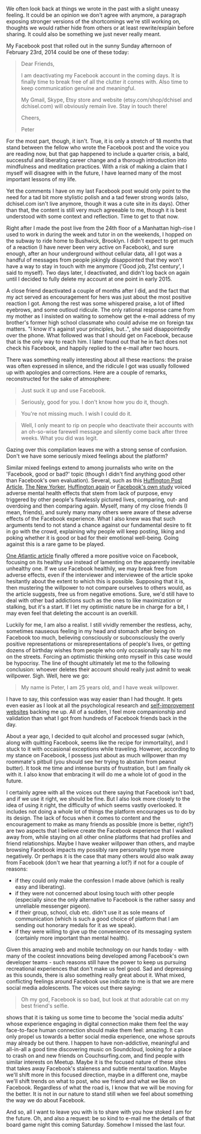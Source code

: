We often look back at things we wrote in the past with a slight uneasy feeling. It could be an opinion we don't agree with anymore, a paragraph exposing stronger versions of the shortcomings we're still working on, thoughts we would rather hide from others or at least rewrite/explain before sharing. It could also be something we just never really meant.

My Facebook post that rolled out in the sunny Sunday afternoon of February 23rd, 2014 could be one of these today:

> Dear Friends,
>
> I am deactivating my Facebook account in the coming days. It is finally time to break free of all the clutter it comes with. Also time to keep communication genuine and meaningful.
>
> My Gmail, Skype, Etsy store and website (etsy.com/shop/dchisel and dchisel.com) will obviously remain live. Stay in touch there!
>
> Cheers,
>
> Peter

For the most part, though, it isn't. True, it is only a stretch of 18 months that stand between the fellow who wrote the Facebook post and the voice you are reading now, but that gap happened to include a quarter crisis, a bald, successful and liberating career change and a thorough introduction into mindfulness and meditation practices. With a risk of making a claim that I myself will disagree with in the future, I have learned many of the most important lessons of my life.

Yet the comments I have on my last Facebook post would only point to the need for a tad bit more stylistic polish and a tad fewer strong words (also, dchisel.com isn't live anymore, though it was a cute site in its days). Other than that, the content is still very much agreeable to me, though it is best understood with some context and reflection. Time to get to that now.

Right after I made the post live from the 24th floor of a Manhattan high-rise I used to work in during the week and tutor in on the weekends, I hopped on the subway to ride home to Bushwick, Brooklyn. I didn't expect to get much of a reaction (I have never been very active on Facebook), and sure enough, after an hour underground without cellular data, all I got was a handful of messages from people jokingly disappointed that they won't have a way to stay in touch with me anymore ('Good job, 21st century', I said to myself). Two days later, I deactivated, and didn't log back on again until I decided to fully delete my account at one point in early 2015.

A close friend deactivated a couple of months after I did, and the fact that my act served as encouragement for hers was just about the most positive reaction I got. Among the rest was some whispered praise, a lot of lifted eyebrows, and some outloud ridicule. The only rational response came from my mother as I insisted on waiting to somehow get the e-mail address of my brother's former high school classmate who could advise me on foreign tax matters. "I know it's against your principles, but..", she said disappointedly over the phone. What followed was that I should get on Facebook, because that is the only way to reach him. I later found out that he in fact does not check his Facebook, and happily replied to the e-mail after two hours.

There was something really interesting about all these reactions: the praise was often expressed in silence, and the ridicule I got was usually followed up with apologies and corrections. Here are a couple of remarks, reconstructed for the sake of atmosphere:

> Just suck it up and use Facebook.

> Seriously, good for you. I don't know how you do it, though.

> You're not missing much. I wish I could do it.

> Well, I only meant to rip on people who deactivate their accounts with an oh-so-wise farewell message and silently come back after three weeks. What you did was legit.

Gazing over this compilation leaves me with a strong sense of confusion. Don't we have some seriously mixed feelings about the platform?

Similar mixed feelings extend to among journalists who write on the 'Facebook, good or bad?' topic (though I didn't find anything good other than Facebook's own evaluation). Several, such as this [Huffington Post Article](http://www.huffingtonpost.com/2014/07/17/facebook-study_n_5595890.html), [The New Yorker](http://www.newyorker.com/tech/elements/how-facebook-makes-us-unhappy), [Huffington again](http://www.huffingtonpost.com/2013/01/22/facebook-study-envy_n_2526549.html) or [Facebook's own study](http://www.huffingtonpost.com/2014/06/29/facebook-experiment-psychological_n_5540018.html) voiced adverse mental health effects that stem from lack of purpose, envy triggered by other people's flawlessly pictured lives, comparing, out- and overdoing and then comparing again. Myself, many of my close friends (I mean, friends), and surely many many others were aware of these adverse effects of the Facebook experience. What I also knew was that such arguments tend to not stand a chance against our fundamental desire to fit in go with the crowd, explaining why people will keep posting, liking and poking whether it is good or bad for their emotional well-being. Going against this is a rare game to be played.

[One Atlantic article](http://www.theatlantic.com/health/archive/2015/04/ways-to-use-facebook-without-feeling-depressed/389916/) finally offered a more positive voice on Facebook, focusing on its healthy use instead of lamenting on the apparently inevitable unhealthy one. If we use Facebook healthily, we may break free from adverse effects, even if the interviewer and interviewee of the article spoke hesitantly about the extent to which this is possible. Supposing that it is, then mustering the willpower to not compare ourselves to others would, as the article suggests, free us from negative emotions. Sure, we'd still have to deal with other bad addictions such as the ones to like maximization or stalking, but it's a start. If I let my optimistic nature be in charge for a bit, I may even feel that deleting the account is an overkill.

Luckily for me, I am also a realist. I still vividly remember the restless, achy, sometimes nauseous feeling in my head and stomach after being on Facebook too much, believing consciously or subconsciously the overly positive representations or misrepresentations of people's lives, or getting dozens of birthday wishes from people who only occasionally say hi to me on the streets. Forcing an optimistic thinking onto myself in this case would be hypocrisy. The line of thought ultimately let me to the following conclusion: whoever deletes their account should really just admit to weak willpower. Sigh. Well, here we go:

> My name is Peter, I am 25 years old, and I have weak willpower.

I have to say, this confession was way easier than I had thought. It gets even easier as I look at all the psychological research and [self-improvement websites](http://fiercegentleman.com/science-of-behavior-change/) backing me up. All of a sudden, I feel more companionship and validation than what I got from hundreds of Facebook friends back in the day.

About a year ago, I decided to quit alcohol and processed sugar (which, along with quitting Facebook, seems like the recipe for immortality), and I stuck to it with occasional exceptions while traveling. However, according to my stance on Facebook, I possess just about as much willpower than my roommate's pitbull (you should see her trying to abstain from peanut butter). It took me time and intense bursts of frustration, but I am finally ok with it. I also know that embracing it will do me a whole lot of good in the future.

I certainly agree with all the voices out there saying that Facebook isn't bad, and if we use it right, we should be fine. But I also look more closely to the idea of using it right, the difficulty of which seems vastly overlooked. It includes not doing a whole lot of things the platform encourages us to do by its design. The lack of focus when it comes to content and the encouragement to make as many friends as possible (more is better, right?) are two aspects that I believe create the Facebook experience that I walked away from, while staying on all other online platforms that had profiles and friend relationships. Maybe I have weaker willpower than others, and maybe browsing Facebook impacts my possibly rare personality type more negatively. Or perhaps it is the case that many others would also walk away from Facebook (don't we hear that yearning a lot?) if not for a couple of reasons:

* if they could only make the confession I made above (which is really easy and liberating).
* if they were not concerned about losing touch with other people (especially since the only alternative to Facebook is the rather sassy and unreliable messenger pigeon).
* if their group, school, club etc. didn't use it as sole means of communication (which is such a good choice of platform that I am sending out honorary medals for it as we speak).
* if they were willing to give up the convenience of its messaging system (certainly more important than mental health).

Given this amazing web and mobile technology on our hands today - with many of the coolest innovations being developed among Facebook's own developer teams - such reasons still have the power to keep us pursuing recreational experiences that don't make us feel good. Sad and depressing as this sounds, there is also something really great about it. What mixed, conflicting feelings around Facebook use indicate to me is that we are mere social media adolescents. The voices out there saying:

> Oh my god, Facebook is so bad, but look at that adorable cat on my best friend's selfie. 

shows that it is taking us some time to become the 'social media adults' whose experience engaging in digital connection make them feel the way face-to-face human connection should make them feel: amazing. It can only propel us towards a better social media experience, one whose sprouts may already be out there. I happen to have non-addictive, meaningful and all-in-all a good time discovering music on Soundcloud, looking for a place to crash on and new friends on Couchsurfing.com, and find people with similar interests on Meetup. Maybe it is the focused nature of these sites that takes away Facebook's staleness and subtle mental taxation. Maybe we'll shift more in this focused direction, maybe in a different one, maybe we'll shift trends on what to post, who we friend and what we like on Facebook. Regardless of what the road is, I know that we will be moving for the better. It is not in our nature to stand still when we feel about something the way we do about Facebook.

And so, all I want to leave you with is to share with you how stoked I am for the future. Oh, and also a request: be so kind to e-mail me the details of that board game night this coming Saturday. Somehow I missed the last four.